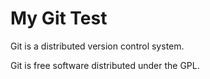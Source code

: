# My Git Test
Git is a distributed version control system.

Git is free software distributed under the GPL.